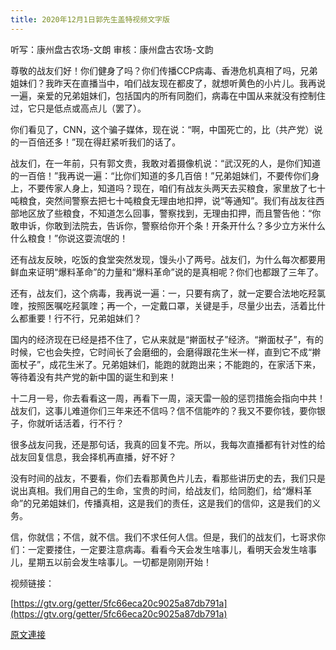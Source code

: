 ```yaml
---
title: 2020年12月1日郭先生盖特视频文字版
---
```


听写：康州盘古农场-文朗
审核：康州盘古农场-文韵

尊敬的战友们好！你们健身了吗？你们传播CCP病毒、香港危机真相了吗，兄弟姐妹们？我昨天在直播当中，咱们战友现在都皮了，就想听黄色的小片儿。我再说一遍，亲爱的兄弟姐妹们，包括国内的所有同胞们，病毒在中国从来就没有控制住过，它只是低点或高点儿（罢了）。

你们看见了，CNN，这个骗子媒体，现在说：“啊，中国死亡的，比（共产党）说的一百倍还多！”现在得赶紧听我们的话了。

战友们，在一年前，只有郭文贵，我敢对着摄像机说：“武汉死的人，是你们知道的一百倍！”我再说一遍：“比你们知道的多几百倍！”兄弟姐妹们，不要传你们身上，不要传家人身上，知道吗？现在，咱们有战友头两天去买粮食，家里放了七十吨粮食，突然间警察去把七十吨粮食无理由地扣押，说“等通知”。我们有战友往西部地区放了些粮食，不知道怎么回事，警察找到，无理由扣押，而且警告他：“你敢申诉，你敢到法院去，告诉你，警察给你开个条！开条开什么？多少立方米什么什么粮食！”你说这耍流氓的！

还有战友反映，吃饭的食堂突然发现，馒头小了两号。战友们，为什么每次都要用鲜血来证明“爆料革命”的力量和“爆料革命”说的是真相呢？你们也都跟了三年了。

还有，战友们，这个病毒，我再说一遍：一，只要有病了，就一定要合法地吃羟氯喹，按照医嘱吃羟氯喹；再一个，一定戴口罩，关键是手，尽量少出去，活着比什么都重要！行不行，兄弟姐妹们？

国内的经济现在已经是捂不住了，它从来就是“擀面杖子”经济。“擀面杖子”，有的时候，它也会失控，它时间长了会磨细的，会磨得跟花生米一样，直到它不成“擀面杖子”，成花生米了。兄弟姐妹们，能跑的就跑出来；不能跑的，在家活下来，等待着没有共产党的新中国的诞生和到来！

十二月一号，你去看看这一周，再看下一周，滚天雷一般的惩罚措施会指向中共！战友们，这事儿难道你们三年来还不信吗？信不信能咋的？我又不要你钱，要你银子，你就听话活着，行不行？

很多战友问我，还是那句话，我真的回复不完。所以，我每次直播都有针对性的给战友回复信息，我会择机再直播，好不好？

没有时间的战友，不要看，你们去看那黄色片儿去，看那些讲历史的去，我们只是说出真相。我们用自己的生命，宝贵的时间，给战友们，给同胞们，给“爆料革命”的兄弟姐妹们，传播真相，这是我们的责任，这是我们的信仰，这是我们的义务。

信，你就信；不信，就不信。我们不求任何人信。但是，我们的战友们，七哥求你们：一定要搂住，一定要注意病毒。看看今天会发生啥事儿，看明天会发生啥事儿，星期五以前会发生啥事儿。一切都是刚刚开始！

视频链接：

[https://gtv.org/getter/5fc66eca20c9025a87db791a](https://gtv.org/getter/5fc66eca20c9025a87db791a)

[原文連接](https://gnews.org/zh-hans/613214/)